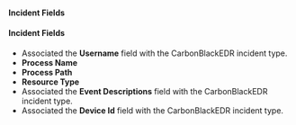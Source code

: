 
#### Incident Fields
#### Incident Fields
- Associated the **Username** field with the CarbonBlackEDR incident type.
- **Process Name**
- **Process Path**
- **Resource Type**
- Associated the **Event Descriptions** field with the CarbonBlackEDR incident type.
- Associated the **Device Id** field with the CarbonBlackEDR incident type.


